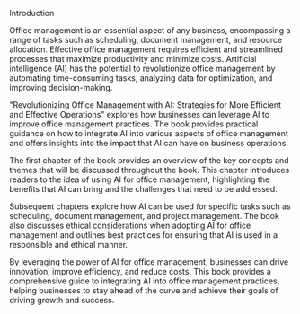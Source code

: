 Introduction

Office management is an essential aspect of any business, encompassing a range of tasks such as scheduling, document management, and resource allocation. Effective office management requires efficient and streamlined processes that maximize productivity and minimize costs. Artificial intelligence (AI) has the potential to revolutionize office management by automating time-consuming tasks, analyzing data for optimization, and improving decision-making.

"Revolutionizing Office Management with AI: Strategies for More Efficient and Effective Operations" explores how businesses can leverage AI to improve office management practices. The book provides practical guidance on how to integrate AI into various aspects of office management and offers insights into the impact that AI can have on business operations.

The first chapter of the book provides an overview of the key concepts and themes that will be discussed throughout the book. This chapter introduces readers to the idea of using AI for office management, highlighting the benefits that AI can bring and the challenges that need to be addressed.

Subsequent chapters explore how AI can be used for specific tasks such as scheduling, document management, and project management. The book also discusses ethical considerations when adopting AI for office management and outlines best practices for ensuring that AI is used in a responsible and ethical manner.

By leveraging the power of AI for office management, businesses can drive innovation, improve efficiency, and reduce costs. This book provides a comprehensive guide to integrating AI into office management practices, helping businesses to stay ahead of the curve and achieve their goals of driving growth and success.
